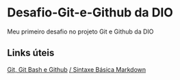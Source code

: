 # Desafio-Git-e-Github da DIO
Meu primeiro desafio no projeto Git e Github da DIO

## Links úteis
[Git, Git Bash e Github](https://medium.com/@andradegabriela20/o-que-%C3%A9-git-git-bash-e-comandos-b%C3%A1sicos-94a53de6d376)
[/ Sintaxe Básica Markdown](https://www.markdownguide.org/basic-syntax/)
